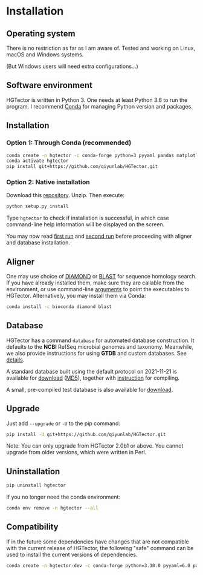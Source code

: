 Installation
============

## Operating system

There is no restriction as far as I am aware of. Tested and working on Linux, macOS and Windows systems.

(But Windows users will need extra configurations...)


## Software environment

HGTector is written in Python 3. One needs at least Python 3.6 to run the program. I recommend [Conda](https://docs.conda.io/en/latest/) for managing Python version and packages.


## Installation

### Option 1: Through Conda (recommended)

```bash
conda create -n hgtector -c conda-forge python=3 pyyaml pandas matplotlib scikit-learn
conda activate hgtector
pip install git+https://github.com/qiyunlab/HGTector.git
```

### Option 2: Native installation

Download this [repository](https://github.com/qiyunlab/HGTector/archive/master.zip). Unzip. Then execute:

```bash
python setup.py install
```

Type `hgtector` to check if installation is successful, in which case command-line help information will be displayed on the screen.

You may now read [first run](1strun.md) and [second run](2ndrun.md) before proceeding with aligner and database installation.


## Aligner

One may use choice of [DIAMOND](https://github.com/bbuchfink/diamond) or [BLAST](https://blast.ncbi.nlm.nih.gov/Blast.cgi?PAGE=Proteins) for sequence homology search. If you have already installed them, make sure they are callable from the environment, or use command-line [arguments](search.md#Local-search-behaviors) to point the executables to HGTector. Alternatively, you may install them via Conda:

```bash
conda install -c bioconda diamond blast
```


## Database

HGTector has a command `database` for automated database construction. It defaults to the **NCBI** RefSeq microbial genomes and taxonomy. Meanwhile, we also provide instructions for using **GTDB** and custom databases. See [details](database.md).

A standard database built using the default protocol on 2021-11-21 is available for [download](https://www.dropbox.com/s/tszxy9etp52id3u/hgtdb_20211121.tar.xz?dl=0) \([MD5](https://www.dropbox.com/s/kdopz946pk088wr/hgtdb_20211121.tar.xz.md5?dl=0)\), together with [instruction](database.md#Manual-compiling) for compiling.

A small, pre-compiled test database is also available for [download](https://www.dropbox.com/s/46v3uc708rvc5rc/ref107.tar.xz?dl=0).


## Upgrade

Just add `--upgrade` or `-U` to the pip command:

```bash
pip install -U git+https://github.com/qiyunlab/HGTector.git
```

Note: You can only upgrade from HGTector 2.0b1 or above. You cannot upgrade from older versions, which were written in Perl.


## Uninstallation

```bash
pip uninstall hgtector
```

If you no longer need the conda environment:

```bash
conda env remove -n hgtector --all
```


## Compatibility

If in the future some dependencies have changes that are not compatible with the current release of HGTector, the following "safe" command can be used to install the current versions of dependencies.

```bash
conda create -n hgtector-dev -c conda-forge python=3.10.0 pyyaml=6.0 pandas=1.3.4 matplotlib=3.5.0 scikit-learn=1.0.1 bioconda::diamond=2.0.13 bioconda::blast=2.12.0
```
